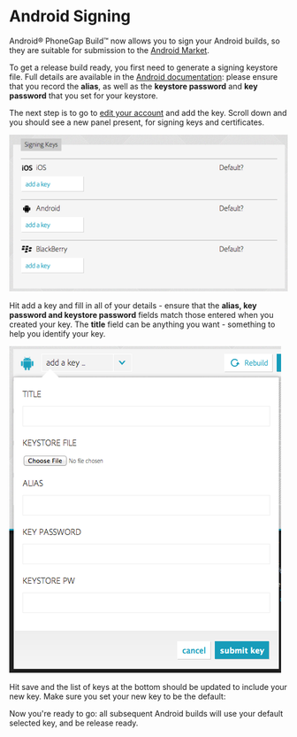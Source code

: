 # Android Signing

  Android® PhoneGap Build™ now allows you to sign your Android builds, so they are suitable for submission to the [Android Market](http://market.android.com/).

  To get a release build ready, you first need to generate a signing keystore file. Full details are available in the [Android documentation](http://developer.android.com/guide/publishing/app-signing.html): please ensure that you record the **alias**, as well as the **keystore password** and **key password** that you set for your keystore.

  The next step is to go to [edit your account](/people/edit) and add the key. Scroll down and you should see a new panel present, for signing keys and certificates.

  ![Signing Keys Panel](images/android-signing/signing-keys-panel.png)

  Hit add a key and fill in all of your details - ensure that the **alias, key password and keystore password** fields match those entered when you created your key. The **title** field can be anything you want - something to help you identify your key.

  ![Android Key Modal Form](images/android-signing/android-key-modal.png)

  Hit save and the list of keys at the bottom should be updated to include your new key. Make sure you set your new key to be the default:

  Now you're ready to go: all subsequent Android builds will use your default selected key, and be release ready.
